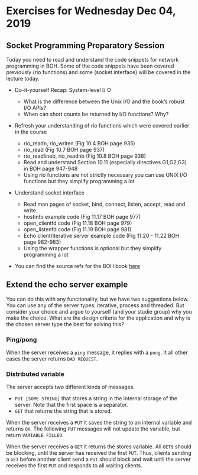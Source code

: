 # Exercises for Wednesday Dec 04, 2019

## Socket Programming Preparatory Session

Today you need to read and understand the code snippets for network programming in BOH. Some of the code snippets have been covered previously (rio functions) and some (socket interface) will be covered in the lecture today.

* Do-it-yourself Recap: System-level I/ O
  * What is the difference between the Unix I/O and the book’s robust I/O APIs?
  * When can short counts be returned by I/O functions? Why?

* Refresh your understanding of rio functions which were covered earlier in the course
  * rio_readn, rio_writen (Fig 10.4 BOH page 935)
  * rio_read (Fig 10.7 BOH page 937)
  * rio_readlineb, rio_readnb (Fig 10.8 BOH page 938)
  * Read and understand Section 10.11 (especially directives G1,G2,G3) in BOH page 947-948
  * Using rio functions are not strictly necessary you can use UNIX I/O functions but they simplify programming a lot

* Understand socket interface
  * Read man pages of socket, bind, connect, listen, accept, read and write.
  * hostinfo example code (Fig 11.17 BOH page 977)
  * open_clientfd code (Fig 11.18 BOH page 979)
  * open_listenfd code (Fig 11.19 BOH page 981)
  * Echo client/iterative server example code (Fig 11.20 - 11.22 BOH page 982-983)
  * Using the wrapper functions is optional but they simplify programming a lot

* You can find the source refs for the BOH book [here](http://csapp.cs.cmu.edu/3e/code.html)

## Extend the echo server example
You can do this with any functionality, but we have two suggestions below. You can use any of the server types: iterative, process and threaded. But consider your choice and argue to yourself (and your studie group) why you make the choice. What are the design criteria for the application and why is the chosen server type the best for solving this?

### Ping/pong
When the server receives a `ping` message, it replies with a `pong`. It all other cases the server returns `BAD REQUEST`.

### Distributed variable
The server accepts two different kinds of messages.

* `PUT [SOME STRING]` that stores a string in the internal storage of the server. Note that the first space is a separator.
* `GET` that returns the string that is stored.

When the server receives a `PUT` it saves the string to an internal variable and returns `OK`. The following `PUT` messages will not update the variable, but return `VARIABLE FILLED`.

When the server receives a `GET` it returns the stores variable. All `GET`s should be blocking, until the server has received the first `PUT`. Thus, clients sending a `GET` before another client send a `PUT` should block and wait until the server receives the first `PUT` and responds to all waiting clients.
